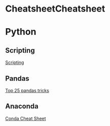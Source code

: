 # CheatsheetCheatsheet

# Python

## Scripting

[Scripting](https://vincent.bernat.ch/en/blog/2019-sustainable-python-script)

## Pandas

[Top 25 pandas tricks](https://nbviewer.jupyter.org/github/justmarkham/pandas-videos/blob/master/top_25_pandas_tricks.ipynb)

## Anaconda

[Conda Cheat Sheet](https://docs.conda.io/projects/conda/en/latest/_downloads/1f5ecf5a87b1c1a8aaf5a7ab8a7a0ff7/conda-cheatsheet.pdf)
